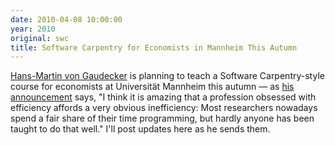 ```yaml
---
date: 2010-04-08 10:00:00
year: 2010
original: swc
title: Software Carpentry for Economists in Mannheim This Autumn
---
```

<p><a href="http://www.vwl.uni-mannheim.de/gaudecker/">Hans-Martin von Gaudecker</a> is planning to teach a Software Carpentry-style course for economists at Universit&auml;t Mannheim this autumn &mdash; as <a href="http://www.vwl.uni-mannheim.de/gaudecker/teaching.html">his announcement</a> says, "I think it is amazing that a profession obsessed with efficiency affords a very obvious inefficiency: Most researchers nowadays spend a fair share of their time programming, but hardly anyone has been taught to do that well." I'll post updates here as he sends them.</p>
